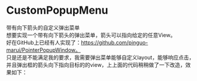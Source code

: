 # CustomPopupMenu
带有向下箭头的自定义弹出菜单<br/>
想要实现一个带有向下箭头的弹出菜单，箭头可以指向给定的任意View。<br/>
好在GitHub上已经有人实现了：https://github.com/pinguo-marui/PointerPopupWindow。<br/>
只是还是不能满足我的要求，我需要弹出菜单能够自定义layout，能够响应点击，并且弹出框的箭头向下指向目标的的view，上上面的代码稍稍做了一下改造，效果如下：<br/>


